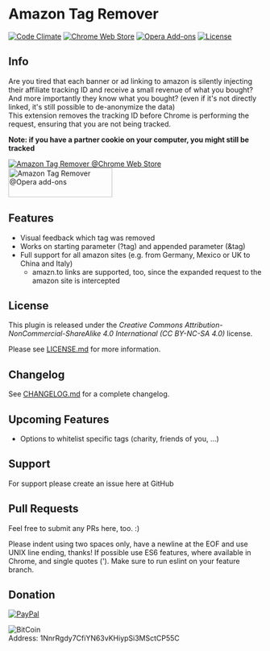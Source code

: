 # Amazon Tag Remover
[![Code Climate](https://codeclimate.com/github/timbru31/amazon-tag-remover/badges/gpa.svg)](https://codeclimate.com/github/timbru31/amazon-tag-remover)
[![Chrome Web Store](https://img.shields.io/badge/Chrome%20Web%20Store-v0.1.1-orange.svg)](https://chrome.google.com/webstore/detail/amazon-tag-remover/mmajdhfdokfcaiadahjnffhbfjfkmcnc)
[![Opera Add-ons](https://img.shields.io/badge/Opera%20Add--ons-v0.1.1-orange.svg)](https://addons.opera.com/extensions/details/amazon-tag-remover/)
[![License](https://img.shields.io/badge/License-CC%20BY--NC--SA%204.0-blue.svg)](LICENSE.md)

## Info
Are you tired that each banner or ad linking to amazon is silently injecting their affiliate tracking ID and receive a small revenue of what you bought? And more importantly they know what you bought? (even if it's not directly linked, it's still possible to de-anonymize the data)  
This extension removes the tracking ID before Chrome is performing the request, ensuring that you are not being tracked.

**Note: if you have a partner cookie on your computer, you might still be tracked**

[![Amazon Tag Remover @Chrome Web Store](https://developer.chrome.com/webstore/images/ChromeWebStore_Badge_v2_206x58.png "Amazon Tag Remover @Chrome Web Store")](https://chrome.google.com/webstore/detail/amazon-tag-remover/mmajdhfdokfcaiadahjnffhbfjfkmcnc)
[<img alt="Amazon Tag Remover @Opera add-ons" src="https://dev.opera.com/extensions/branding-guidelines/addons_206x58_en@2x.png" height="58" width="206">](https://addons.opera.com/extensions/details/amazon-tag-remover/)


## Features
* Visual feedback which tag was removed
* Works on starting parameter (?tag) and appended parameter (&tag)
* Full support for all amazon sites (e.g. from Germany, Mexico or UK to China and Italy)
  * amazn.to links are supported, too, since the expanded request to the amazon site is intercepted

## License
This plugin is released under the
*Creative Commons Attribution-NonCommercial-ShareAlike 4.0 International (CC BY-NC-SA 4.0)* license.

Please see [LICENSE.md](LICENSE.md) for more information.

## Changelog

See [CHANGELOG.md](CHANGELOG.md) for a complete changelog.

## Upcoming Features

* Options to whitelist specific tags (charity, friends of you, ...)

## Support
For support please create an issue here at GitHub

## Pull Requests
Feel free to submit any PRs here, too. :)

Please indent using two spaces only, have a newline at the EOF and use UNIX line ending, thanks!
If possible use ES6 features, where available in Chrome, and single quotes ('). Make sure to run eslint on your feature branch.

## Donation
[![PayPal](https://www.paypalobjects.com/en_US/i/btn/btn_donateCC_LG.gif "Donation via PayPal")](https://www.paypal.com/cgi-bin/webscr?cmd=_s-xclick&hosted_button_id=T9TEV7Q88B9M2)

![BitCoin](https://dl.dropboxusercontent.com/u/26476995/bitcoin_logo.png "Donation via BitCoins")  
Address: 1NnrRgdy7CfiYN63vKHiypSi3MSctCP55C
